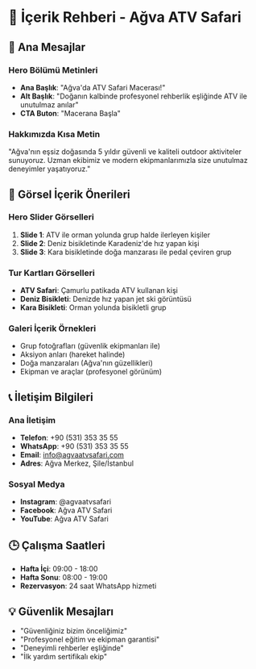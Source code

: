# 📝 İçerik Rehberi - Ağva ATV Safari

## 🎯 Ana Mesajlar

### Hero Bölümü Metinleri
- **Ana Başlık**: "Ağva'da ATV Safari Macerası!"
- **Alt Başlık**: "Doğanın kalbinde profesyonel rehberlik eşliğinde ATV ile unutulmaz anılar"
- **CTA Buton**: "Macerana Başla"

### Hakkımızda Kısa Metin
"Ağva'nın eşsiz doğasında 5 yıldır güvenli ve kaliteli outdoor aktiviteler sunuyoruz. Uzman ekibimiz ve modern ekipmanlarımızla size unutulmaz deneyimler yaşatıyoruz."

## 🎨 Görsel İçerik Önerileri

### Hero Slider Görselleri
1. **Slide 1**: ATV ile orman yolunda grup halde ilerleyen kişiler
2. **Slide 2**: Deniz bisikletinde Karadeniz'de hız yapan kişi
3. **Slide 3**: Kara bisikletinde doğa manzarası ile pedal çeviren grup

### Tur Kartları Görselleri
- **ATV Safari**: Çamurlu patikada ATV kullanan kişi
- **Deniz Bisikleti**: Denizde hız yapan jet ski görüntüsü
- **Kara Bisikleti**: Orman yolunda bisikletli grup

### Galeri İçerik Örnekleri
- Grup fotoğrafları (güvenlik ekipmanları ile)
- Aksiyon anları (hareket halinde)
- Doğa manzaraları (Ağva'nın güzellikleri)
- Ekipman ve araçlar (profesyonel görünüm)

## 📞 İletişim Bilgileri

### Ana İletişim
- **Telefon**: +90 (531) 353 35 55
- **WhatsApp**: +90 (531) 353 35 55
- **Email**: info@agvaatvsafari.com
- **Adres**: Ağva Merkez, Şile/İstanbul

### Sosyal Medya
- **Instagram**: @agvaatvsafari
- **Facebook**: Ağva ATV Safari
- **YouTube**: Ağva ATV Safari

## 🕒 Çalışma Saatleri
- **Hafta İçi**: 09:00 - 18:00
- **Hafta Sonu**: 08:00 - 19:00
- **Rezervasyon**: 24 saat WhatsApp hizmeti

## 💡 Güvenlik Mesajları
- "Güvenliğiniz bizim önceliğimiz"
- "Profesyonel eğitim ve ekipman garantisi"
- "Deneyimli rehberler eşliğinde"
- "İlk yardım sertifikalı ekip"